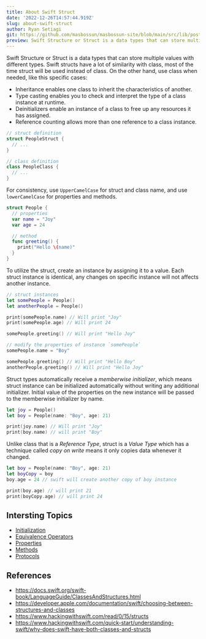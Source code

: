 ```yaml
---
title: About Swift Struct
date: '2022-12-26T14:57:44.919Z'
slug: about-swift-struct
author: Ryan Setiagi
git: https://github.com/masbossun/masbossun-site/blob/main/src/lib/posts/about-swift-struct.md
preview: Swift Structure or Struct is a data types that can store multiple values with different types. Swift structs have a lot of similarity with class, most of the time struct will be used instead of class.
---
```


Swift Structure or Struct is a data types that can store multiple values with different types. Swift structs have a lot of similarity with class, most of the time struct will be used instead of class. On the other hand, use class when needed, like this specific cases:

- Inheritance enables one class to inherit the characteristics of another.
- Type casting enables you to check and interpret the type of a class instance at runtime.
- Deinitializers enable an instance of a class to free up any resources it has assigned.
- Reference counting allows more than one reference to a class instance.

```swift
// struct definition
struct PeopleStruct {
  // ...
}

// class definition
class PeopleClass {
  // ...
}
```

For consistency, use `UpperCamelCase` for struct and class name, and use `lowerCamelCase` for properties and methods.

```swift
struct People {
  // properties
  var name = "Joy"
  var age = 24

  // method
  func greeting() {
    print("Hello \(name)"
  }
}
```

To utilize the struct, create an instance by assigning it to a value. Each struct instance is identical, any changes on specific instance will not affects another instance.

```swift
// struct instances
let somePeople = People()
let anotherPeople = People()

print(somePeople.name) // Will print "Joy"
print(somePeople.age) // Will print 24

somePeople.greeting() // Will print "Hello Joy"

// modify the properties of instance `somePeople`
somePeople.name = "Boy"

somePeople.greeting() // Will print "Hello Boy"
anotherPeople.greeting() // Will print "Hello Joy"
```

Struct types automatically receive a _memberwise initializer_, which means struct instance can be initialized automatically without writing any additional initializer. Initial value of the properties on the new instance will be passed to the memberwise initializer by name.

```swift
let joy = People()
let boy = People(name: "Boy", age: 21)

print(joy.name) // Will print "Joy"
print(boy.name) // will print "Boy"
```

Unlike class that is a _Reference Type_, struct is a _Value Type_ which has a technique called _copy on write_ means it only copies data whenever it changed.

```swift
let boy = People(name: "Boy", age: 21)
let boyCopy = boy
boy.age = 24 // swift will create another copy of boy instance

print(boy.age) // will print 21
print(boyCopy.age) // will print 24
```

## Intersting Topics

- [Initialization](https://docs.swift.org/swift-book/LanguageGuide/Initialization.html)
- [Equivalence Operators](https://docs.swift.org/swift-book/LanguageGuide/AdvancedOperators.html#ID45)
- [Properties](https://docs.swift.org/swift-book/LanguageGuide/Properties.html)
- [Methods](https://docs.swift.org/swift-book/LanguageGuide/Methods.html)
- [Protocols](https://docs.swift.org/swift-book/LanguageGuide/Protocols.html)

## References

- https://docs.swift.org/swift-book/LanguageGuide/ClassesAndStructures.html
- https://developer.apple.com/documentation/swift/choosing-between-structures-and-classes
- https://www.hackingwithswift.com/read/0/15/structs
- https://www.hackingwithswift.com/quick-start/understanding-swift/why-does-swift-have-both-classes-and-structs
